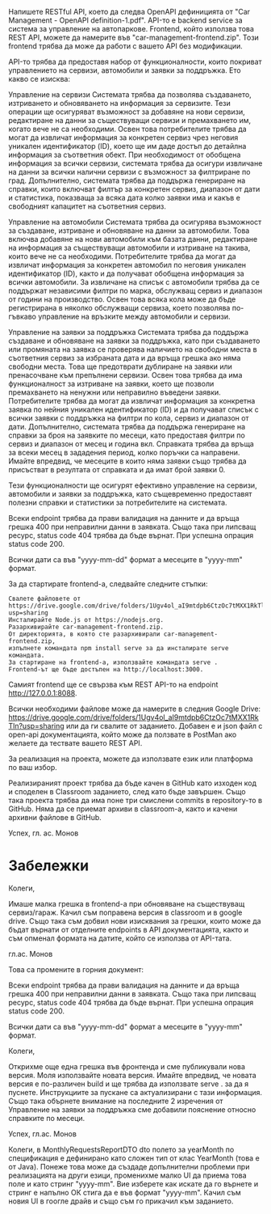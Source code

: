Напишете RESTful API, което да следва OpenAPI дефиницията от "Car Management - OpenAPI definition-1.pdf". API-то е backend service за система за управление на автопаркове. Frontend, който използва това REST API, можете да намерите във "car-management-frontend.zip". Този frontend трябва да може да работи с вашето API без модификации.

API-то трябва да предоставя набор от функционалности, които покриват управлението на сервизи, автомобили и заявки за поддръжка. Ето какво се изисква:

Управление на сервизи
Системата трябва да позволява създаването, изтриването и обновяването на информация за сервизите. Тези операции ще осигуряват възможност за добавяне на нови сервизи, редактиране на данни за съществуващи сервизи и премахването им, когато вече не са необходими. Освен това потребителите трябва да могат да извличат информация за конкретен сервиз чрез неговия уникален идентификатор (ID), което ще им даде достъп до детайлна информация за съответния обект. При необходимост от обобщена информация за всички сервизи, системата трябва да осигури извличане на данни за всички налични сервизи с възможност за филтриране по град. Допълнително, системата трябва да поддържа генериране на справки, които включват филтър за конкретен сервиз, диапазон от дати и статистика, показваща за всяка дата колко заявки има и какъв е свободният капацитет на съответния сервиз.

Управление на автомобили
Системата трябва да осигурява възможност за създаване, изтриване и обновяване на данни за автомобили. Това включва добавяне на нови автомобили към базата данни, редактиране на информация за съществуващи автомобили и изтриване на
такива, които вече не са необходими. Потребителите трябва да могат да извличат информация за конкретен автомобил по неговия уникален идентификатор (ID), както и да получават обобщена информация за всички автомобили. За извличане на списък с автомобили трябва да се поддържат независими филтри по марка, обслужващ сервиз и диапазон от години на
производство. Освен това всяка кола може да бъде регистрирана в няколко обслужващи сервиза, което позволява по-гъвкаво управление на връзките между автомобили и сервизи.

Управление на заявки за поддръжка
Системата трябва да поддържа създаване и обновяване на заявки за поддръжка, като при създаването или промяната на заявка се проверява наличието на свободни места в съответния сервиз за избраната дата и да връща грешка ако няма свободни места. Това ще предотврати дублиране на заявки или пренасочване към препълнени сервизи. Освен това трябва да има функционалност за изтриване на заявки, което ще позволи премахването на ненужни или неправилно въведени заявки. Потребителите трябва да могат да извличат информация за конкретна заявка по нейния уникален идентификатор (ID) и да получават списък с всички заявки с поддръжка на филтри по кола, сервиз и диапазон от дати. Допълнително, системата трябва да поддържа генериране на справки за броя на заявките по месеци, като предоставя филтри по сервиз и диапазон от месец и година вкл. Справката трябва да връща за всеки месец в зададения период, колко поръчки са направени. Имайте впредвид, че месеците в които няма заявки също трябва да присъстват в резултата от справката и да имат брой заявки 0.

Тези функционалности ще осигурят ефективно управление на сервизи, автомобили и заявки за поддръжка, като същевременно предоставят полезни справки и статистики за потребителите на системата.

Всеки endpoint трябва да прави валидация на данните и да връща грешка 400 при неправилни данни в заявката. Също така при липсващ ресурс, status code 404 трябва да бъде върнат. При успешна опрация status code 200.

Всички дати са във "yyyy-mm-dd" формат а месеците в "yyyy-mm" формат.

За да стартирате frontend-а, следвайте следните стъпки:

    Свалете файловете от https://drive.google.com/drive/folders/1Ugv4ol_aI9mtdpb6CtzOc7tMXX1RkTln?usp=sharing
    Инсталирайте Node.js от https://nodejs.org.
    Разархивирайте car-management-frontend.zip.
    От директорията, в която сте разархивирали car-management-frontend.zip,
    изпълнете командата npm install serve за да инсталирате serve командата.
    За стартиране на frontend-а, използвайте командата serve .
    Frontend-ът ще бъде достъпен на http://localhost:3000.

Самият frontend ще се свързва към REST API-то на endpoint http://127.0.0.1:8088.

Всички необходими файлове може да намерите в следния Google Drive: https://drive.google.com/drive/folders/1Ugv4ol_aI9mtdpb6CtzOc7tMXX1RkTln?usp=sharing или да ги свалите от заданието.
Добавен е и json файл с open-api документацията, който може да ползвате в PostMan ако желаете да тествате вашето REST API.

За реализация на проекта, можете да използвате език или платформа по ваш избор.


Реализираният проект трябва да бъде качен в GitHub като изходен код и споделен в Classroom заданието, след като бъде завършен. Също така проекта трябва да има поне три смислени commits в repository-то в GitHub. Няма да се приемат архиви в classroom-а, както и качени архивни файлове в GitHub.

Успех,
гл. ас. Монов



# Забележки
Колеги,

Имаше малка грешка в frontend-а при обновяване на съществуващ сервиз/гараж. Качил съм поправена версия в classroom и в google drive. Също така съм добвил нови изисквания за грешки, които може да бъдат върнати от отделните endpoints в API документацията, както и съм опменал формата на датите, който се използва от API-тата.

гл.ас. Монов


Това са промените в горния документ:

Всеки endpoint трябва да прави валидация на данните и да връща
грешка 400 при неправилни данни в заявката. Също така при липсващ
ресурс, status code 404 трябва да бъде върнат. При успешна опрация
status code 200.

Всички дати са във "yyyy-mm-dd" формат а месеците в "yyyy-mm" формат.

Колеги,

Открихме още една грешка във фронтенда и сме публикували нова версия. Моля използвайте новата версия. Имайте впредвид, че новата версия е по-различен build и ще трябва да използвате serve . за да я пуснете. Инструкциите за пускане са актуализирани с тази информация. Също така обърнете внимание на последните 2 изречения от Управление на заявки за поддръжка сме добавили пояснение относно справките по месеци.

Успех,
гл.ас. Монов

Колеги, в MonthlyRequestsReportDTO dto полето за yearMonth по спецификация е дефинирано като сложен тип от клас YearMonth (това е от Java). Понеже това може да създаде допълнителни проблеми при реализацията на други езици, променихме малко UI да приема това поле и като стринг "yyyy-mm". Вие изберете как искате да го върнете и стринг е напълно ОК стига да е във формат "yyyy-mm". Качил съм новия UI в гоогле драйв и също съм го прикачил към заданието.

